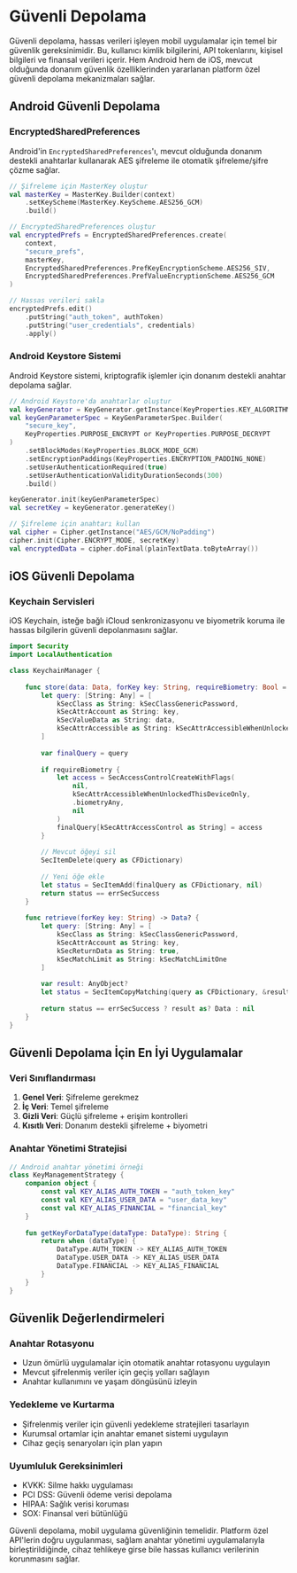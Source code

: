 # Güvenli Depolama

Güvenli depolama, hassas verileri işleyen mobil uygulamalar için temel bir güvenlik gereksinimidir. Bu, kullanıcı kimlik bilgilerini, API tokenlarını, kişisel bilgileri ve finansal verileri içerir. Hem Android hem de iOS, mevcut olduğunda donanım güvenlik özelliklerinden yararlanan platform özel güvenli depolama mekanizmaları sağlar.

## Android Güvenli Depolama

### EncryptedSharedPreferences

Android'in `EncryptedSharedPreferences`'ı, mevcut olduğunda donanım destekli anahtarlar kullanarak AES şifreleme ile otomatik şifreleme/şifre çözme sağlar.

```kotlin
// Şifreleme için MasterKey oluştur
val masterKey = MasterKey.Builder(context)
    .setKeyScheme(MasterKey.KeyScheme.AES256_GCM)
    .build()

// EncryptedSharedPreferences oluştur
val encryptedPrefs = EncryptedSharedPreferences.create(
    context,
    "secure_prefs",
    masterKey,
    EncryptedSharedPreferences.PrefKeyEncryptionScheme.AES256_SIV,
    EncryptedSharedPreferences.PrefValueEncryptionScheme.AES256_GCM
)

// Hassas verileri sakla
encryptedPrefs.edit()
    .putString("auth_token", authToken)
    .putString("user_credentials", credentials)
    .apply()
```

### Android Keystore Sistemi

Android Keystore sistemi, kriptografik işlemler için donanım destekli anahtar depolama sağlar.

```kotlin
// Android Keystore'da anahtarlar oluştur
val keyGenerator = KeyGenerator.getInstance(KeyProperties.KEY_ALGORITHM_AES, "AndroidKeyStore")
val keyGenParameterSpec = KeyGenParameterSpec.Builder(
    "secure_key",
    KeyProperties.PURPOSE_ENCRYPT or KeyProperties.PURPOSE_DECRYPT
)
    .setBlockModes(KeyProperties.BLOCK_MODE_GCM)
    .setEncryptionPaddings(KeyProperties.ENCRYPTION_PADDING_NONE)
    .setUserAuthenticationRequired(true)
    .setUserAuthenticationValidityDurationSeconds(300)
    .build()

keyGenerator.init(keyGenParameterSpec)
val secretKey = keyGenerator.generateKey()

// Şifreleme için anahtarı kullan
val cipher = Cipher.getInstance("AES/GCM/NoPadding")
cipher.init(Cipher.ENCRYPT_MODE, secretKey)
val encryptedData = cipher.doFinal(plainTextData.toByteArray())
```

## iOS Güvenli Depolama

### Keychain Servisleri

iOS Keychain, isteğe bağlı iCloud senkronizasyonu ve biyometrik koruma ile hassas bilgilerin güvenli depolanmasını sağlar.

```swift
import Security
import LocalAuthentication

class KeychainManager {
    
    func store(data: Data, forKey key: String, requireBiometry: Bool = false) -> Bool {
        let query: [String: Any] = [
            kSecClass as String: kSecClassGenericPassword,
            kSecAttrAccount as String: key,
            kSecValueData as String: data,
            kSecAttrAccessible as String: kSecAttrAccessibleWhenUnlockedThisDeviceOnly
        ]
        
        var finalQuery = query
        
        if requireBiometry {
            let access = SecAccessControlCreateWithFlags(
                nil,
                kSecAttrAccessibleWhenUnlockedThisDeviceOnly,
                .biometryAny,
                nil
            )
            finalQuery[kSecAttrAccessControl as String] = access
        }
        
        // Mevcut öğeyi sil
        SecItemDelete(query as CFDictionary)
        
        // Yeni öğe ekle
        let status = SecItemAdd(finalQuery as CFDictionary, nil)
        return status == errSecSuccess
    }
    
    func retrieve(forKey key: String) -> Data? {
        let query: [String: Any] = [
            kSecClass as String: kSecClassGenericPassword,
            kSecAttrAccount as String: key,
            kSecReturnData as String: true,
            kSecMatchLimit as String: kSecMatchLimitOne
        ]
        
        var result: AnyObject?
        let status = SecItemCopyMatching(query as CFDictionary, &result)
        
        return status == errSecSuccess ? result as? Data : nil
    }
}
```

## Güvenli Depolama İçin En İyi Uygulamalar

### Veri Sınıflandırması
1. **Genel Veri**: Şifreleme gerekmez
2. **İç Veri**: Temel şifreleme
3. **Gizli Veri**: Güçlü şifreleme + erişim kontrolleri
4. **Kısıtlı Veri**: Donanım destekli şifreleme + biyometri

### Anahtar Yönetimi Stratejisi
```kotlin
// Android anahtar yönetimi örneği
class KeyManagementStrategy {
    companion object {
        const val KEY_ALIAS_AUTH_TOKEN = "auth_token_key"
        const val KEY_ALIAS_USER_DATA = "user_data_key"
        const val KEY_ALIAS_FINANCIAL = "financial_key"
    }
    
    fun getKeyForDataType(dataType: DataType): String {
        return when (dataType) {
            DataType.AUTH_TOKEN -> KEY_ALIAS_AUTH_TOKEN
            DataType.USER_DATA -> KEY_ALIAS_USER_DATA
            DataType.FINANCIAL -> KEY_ALIAS_FINANCIAL
        }
    }
}
```

## Güvenlik Değerlendirmeleri

### Anahtar Rotasyonu
- Uzun ömürlü uygulamalar için otomatik anahtar rotasyonu uygulayın
- Mevcut şifrelenmiş veriler için geçiş yolları sağlayın
- Anahtar kullanımını ve yaşam döngüsünü izleyin

### Yedekleme ve Kurtarma
- Şifrelenmiş veriler için güvenli yedekleme stratejileri tasarlayın
- Kurumsal ortamlar için anahtar emanet sistemi uygulayın
- Cihaz geçiş senaryoları için plan yapın

### Uyumluluk Gereksinimleri
- KVKK: Silme hakkı uygulaması
- PCI DSS: Güvenli ödeme verisi depolama
- HIPAA: Sağlık verisi koruması
- SOX: Finansal veri bütünlüğü

Güvenli depolama, mobil uygulama güvenliğinin temelidir. Platform özel API'lerin doğru uygulanması, sağlam anahtar yönetimi uygulamalarıyla birleştirildiğinde, cihaz tehlikeye girse bile hassas kullanıcı verilerinin korunmasını sağlar.

